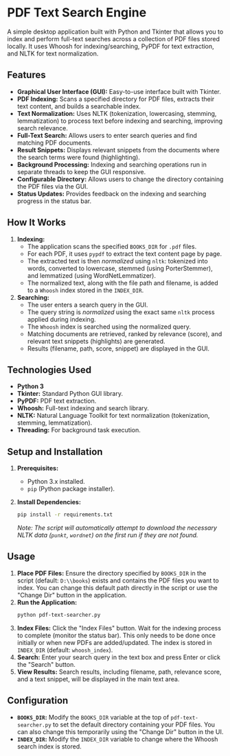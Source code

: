 # PDF Text Search Engine

A simple desktop application built with Python and Tkinter that allows you to index and perform full-text searches across a collection of PDF files stored locally. It uses Whoosh for indexing/searching, PyPDF for text extraction, and NLTK for text normalization.

## Features

*   **Graphical User Interface (GUI):** Easy-to-use interface built with Tkinter.
*   **PDF Indexing:** Scans a specified directory for PDF files, extracts their text content, and builds a searchable index.
*   **Text Normalization:** Uses NLTK (tokenization, lowercasing, stemming, lemmatization) to process text before indexing and searching, improving search relevance.
*   **Full-Text Search:** Allows users to enter search queries and find matching PDF documents.
*   **Result Snippets:** Displays relevant snippets from the documents where the search terms were found (highlighting).
*   **Background Processing:** Indexing and searching operations run in separate threads to keep the GUI responsive.
*   **Configurable Directory:** Allows users to change the directory containing the PDF files via the GUI.
*   **Status Updates:** Provides feedback on the indexing and searching progress in the status bar.

## How It Works

1.  **Indexing:**
    *   The application scans the specified `BOOKS_DIR` for `.pdf` files.
    *   For each PDF, it uses `pypdf` to extract the text content page by page.
    *   The extracted text is then *normalized* using `nltk`: tokenized into words, converted to lowercase, stemmed (using PorterStemmer), and lemmatized (using WordNetLemmatizer).
    *   The normalized text, along with the file path and filename, is added to a `Whoosh` index stored in the `INDEX_DIR`.
2.  **Searching:**
    *   The user enters a search query in the GUI.
    *   The query string is *normalized* using the exact same `nltk` process applied during indexing.
    *   The `Whoosh` index is searched using the normalized query.
    *   Matching documents are retrieved, ranked by relevance (score), and relevant text snippets (highlights) are generated.
    *   Results (filename, path, score, snippet) are displayed in the GUI.

## Technologies Used

*   **Python 3**
*   **Tkinter:** Standard Python GUI library.
*   **PyPDF:** PDF text extraction.
*   **Whoosh:** Full-text indexing and search library.
*   **NLTK:** Natural Language Toolkit for text normalization (tokenization, stemming, lemmatization).
*   **Threading:** For background task execution.

## Setup and Installation

1.  **Prerequisites:**
    *   Python 3.x installed.
    *   `pip` (Python package installer).

4.  **Install Dependencies:**
    ```bash
    pip install -r requirements.txt
    ```
    *Note: The script will automatically attempt to download the necessary NLTK data (`punkt`, `wordnet`) on the first run if they are not found.*

## Usage

1.  **Place PDF Files:** Ensure the directory specified by `BOOKS_DIR` in the script (default: `D:\\books`) exists and contains the PDF files you want to index. You can change this default path directly in the script or use the "Change Dir" button in the application.
2.  **Run the Application:**
    ```bash
    python pdf-text-searcher.py
    ```
3.  **Index Files:** Click the "Index Files" button. Wait for the indexing process to complete (monitor the status bar). This only needs to be done once initially or when new PDFs are added/updated. The index is stored in `INDEX_DIR` (default: `whoosh_index`).
4.  **Search:** Enter your search query in the text box and press Enter or click the "Search" button.
5.  **View Results:** Search results, including filename, path, relevance score, and a text snippet, will be displayed in the main text area.

## Configuration

*   **`BOOKS_DIR`:** Modify the `BOOKS_DIR` variable at the top of `pdf-text-searcher.py` to set the default directory containing your PDF files. You can also change this temporarily using the "Change Dir" button in the UI.
*   **`INDEX_DIR`:** Modify the `INDEX_DIR` variable to change where the Whoosh search index is stored.
